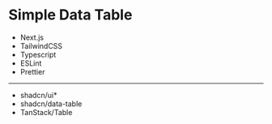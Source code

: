 # Simple Data Table

- Next.js
- TailwindCSS
- Typescript
- ESLint
- Prettier

---

- shadcn/ui\*
- shadcn/data-table
- TanStack/Table
